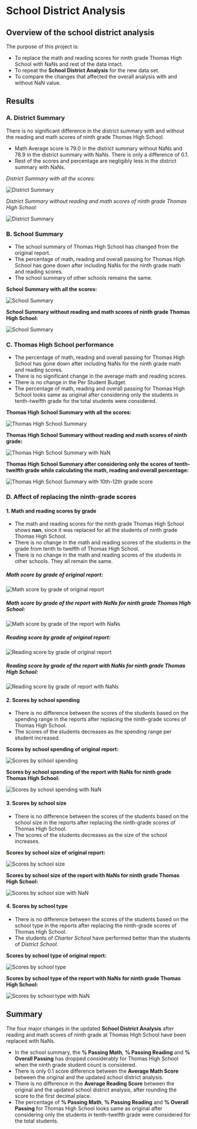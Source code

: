 # School District Analysis

## Overview of the school district analysis

The purpose of this project is:
* To replace the math and reading scores for ninth grade Thomas High School with NaNs and rest of the data intact.
* To repeat the **School District Analysis** for the new data set.
* To compare the changes that affected the overall analysis with and without NaN value.

## Results

### A. District Summary
There is no significant difference in the district summary with and without the reading and math scores of ninth grade Thomas High School.

* Math Average score is 79.0 in the district summary without NaNs and 78.9 in the district summary with NaNs. There is only a difference of 0.1.
* Rest of the scores and percentage are negligibly less in the district summary with NaNs.

*District Summary with all the scores:*

![District Summary](AddRes/district_summary.png)

*District Summary without reading and math scores of ninth grade Thomas High School:*

![District Summary](AddRes/district_summary_NaN.png)

### B. School Summary

* The school summary of Thomas High School has changed from the original report.
* The percentage of math, reading and overall passing for Thomas High School has gone down after including NaNs for the ninth grade math and reading scores.
* The school summary of other schools remains the same.

**School Summary with all the scores:**

![School Summary](AddRes/school_summary.png)

**School Summary without reading and math scores of ninth grade Thomas High School:**

![School Summary](AddRes/school_summary_NaN.png)

### C. Thomas High School performance

* The percentage of math, reading and overall passing for Thomas High School has gone down after including NaNs for the ninth grade math and reading scores.
* There is no significant change in the average math and reading scores.
* There is no change in the Per Student Budget.
* The percentage of math, reading and overall passing for Thomas High School looks same as original after considering only the students in tenth-twelfth grade for the total students were considered.

**Thomas High School Summary with all the scores:**

![Thomas High School Summary](AddRes/Thomas_High_School_summary.png)

**Thomas High School Summary without reading and math scores of ninth grade:**

![Thomas High School Summary with NaN](AddRes/Thomas_High_School_summary_NaN.png)

**Thomas High School Summary after considering only the scores of tenth-twelfth grade while calculating the math, reading and overall percentage:**

![Thomas High School Summary with 10th-12th grade score](AddRes/Thomas_High_School_summary_10_12_grade.png)

### D. Affect of replacing the ninth-grade scores

#### 1. Math and reading scores by grade

* The math and reading scores for the ninth grade Thomas High School shows **nan**, since it was replaced for all the students of ninth grade Thomas High School.
* There is no change in the math and reading scores of the students in the grade from tenth to twelfth of Thomas High School.
* There is no change in the math and reading scores of the students in other schools. They all remain the same.

##### **Math score by grade of original report:**

![Math score by grade of original report](AddRes/by_grade_math_score.png)

##### **Math score by grade of the report with NaNs for ninth grade Thomas High School:**

![Math score by grade of the report with NaNs](AddRes/by_grade_math_score_NaNs.png)

##### **Reading score by grade of original report:**

![Reading score by grade of original report](AddRes/by_grade_reading_score.png)

##### **Reading score by grade of the report with NaNs for ninth grade Thomas High School:**

![Reading score by grade of report with NaNs](AddRes/by_grade_reading_score_NaNs.png)

#### 2. Scores by school spending

* There is no difference between the scores of the students based on the spending range in the reports after replacing the ninth-grade scores of Thomas High School.
* The scores of the students decreases as the spending range per student increased.

**Scores by school spending of original report:**

![Scores by school spending](AddRes/scores_by_school_spending.png)

**Scores by school spending of the report with NaNs for ninth grade Thomas High School:**

![Scores by school spending with NaN](AddRes/scores_by_school_spending_NaN.png)

#### 3. Scores by school size

* There is no difference between the scores of the students based on the school size in the reports after replacing the ninth-grade scores of Thomas High School.
* The scores of the students decreases as the size of the school increases.

**Scores by school size of original report:**

![Scores by school size](AddRes/scores_by_school_size.png)

**Scores by school size of the report with NaNs for ninth grade Thomas High School:**

![Scores by school size with NaN](AddRes/scores_by_school_size_NaN.png)

#### 4. Scores by school type

* There is no difference between the scores of the students based on the school type in the reports after replacing the ninth-grade scores of Thomas High School.
* The students of *Charter School* have performed better than the students of *District School*.

**Scores by school type of original report:**

![Scores by school type](AddRes/scores_by_school_type.png)

**Scores by school type of the report with NaNs for ninth grade Thomas High School:**

![Scores by school type with NaN](AddRes/scores_by_school_type_NaN.png)

## Summary

The four major changes in the updated **School District Analysis** after reading and math scores of ninth grade at Thomas High School have been replaced with NaNs.
* In the school summary, the **% Passing Math**, **% Passing Reading** and **% Overall Passing** has dropped considerably for Thomas High School when the ninth grade student count is considered.
* There is only 0.1 score difference between the **Average Math Score** between the original and the updated school district analysis.
* There is no difference in the **Average Reading Score** between the original and the updated school district analysis, after rounding the score to the first decimal place.
* The percentage of **% Passing Math**, **% Passing Reading** and **% Overall Passing** for Thomas High School looks same as original after considering only the students in tenth-twelfth grade were considered for the total students.
